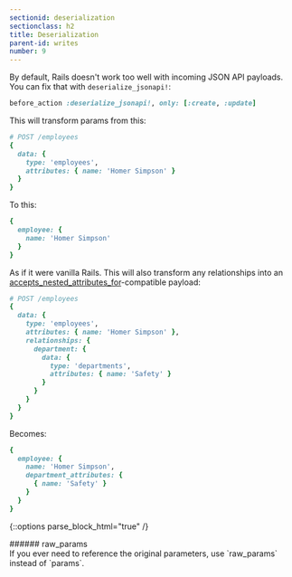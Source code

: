 ```yaml
---
sectionid: deserialization
sectionclass: h2
title: Deserialization
parent-id: writes
number: 9
---
```


By default, Rails doesn't work too well with incoming JSON API payloads.
You can fix that with `deserialize_jsonapi!`:

```ruby
before_action :deserialize_jsonapi!, only: [:create, :update]
```

This will transform params from this:

```ruby
# POST /employees
{
  data: {
    type: 'employees',
    attributes: { name: 'Homer Simpson' }
  }
}
```

To this:

```ruby
{
  employee: {
    name: 'Homer Simpson'
  }
}
```

As if it were vanilla Rails. This will also transform any relationships
into an [accepts_nested_attributes_for](http://api.rubyonrails.org/classes/ActiveRecord/NestedAttributes/ClassMethods.html)-compatible payload:

```ruby
# POST /employees
{
  data: {
    type: 'employees',
    attributes: { name: 'Homer Simpson' },
    relationships: {
      department: {
        data: {
          type: 'departments',
          attributes: { name: 'Safety' }
        }
      }
    }
  }
}
```

Becomes:

```ruby
{
  employee: {
    name: 'Homer Simpson',
    department_attributes: {
      { name: 'Safety' }
    }
  }
}
```

{::options parse_block_html="true" /}
<div class='note info'>
###### raw_params
  <div class='note-content'>
  If you ever need to reference the original parameters, use
  `raw_params` instead of `params`.
  </div>
</div>
<div style="height: 7rem" />
